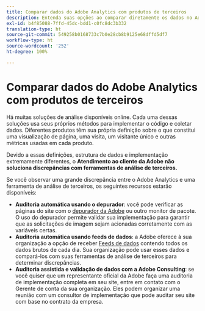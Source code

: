 ```yaml
---
title: Comparar dados do Adobe Analytics com produtos de terceiros
description: Entenda suas opções ao comparar diretamente os dados no Adobe Analytics com os dados coletados por outras soluções do Analytics.
exl-id: b4f85088-7ffd-45dc-bdd1-c0fc8dc3b332
translation-type: ht
source-git-commit: 549258b0168733c7b0e28cb8b9125e68dffd5df7
workflow-type: ht
source-wordcount: '252'
ht-degree: 100%

---
```


# Comparar dados do Adobe Analytics com produtos de terceiros

Há muitas soluções de análise disponíveis online. Cada uma dessas soluções usa seus próprios métodos para implementar o código e coletar dados. Diferentes produtos têm sua própria definição sobre o que constitui uma visualização de página, uma visita, um visitante único e outras métricas usadas em cada produto.

Devido a essas definições, estrutura de dados e implementação extremamente diferentes, o **Atendimento ao cliente da Adobe não soluciona discrepâncias com ferramentas de análise de terceiros.**

Se você observar uma grande discrepância entre o Adobe Analytics e uma ferramenta de análise de terceiros, os seguintes recursos estarão disponíveis:

* **Auditoria automática usando o depurador**: você pode verificar as páginas do site com o [depurador da Adobe](https://docs.adobe.com/content/help/pt-BR/debugger/using/experience-cloud-debugger.html) ou outro monitor de pacote. O uso do depurador permite validar sua implementação para garantir que as solicitações de imagem sejam acionadas corretamente com as variáveis certas.
* **Auditoria automática usando feeds de dados**: a Adobe oferece à sua organização a opção de receber [Feeds de dados](/help/export/analytics-data-feed/data-feed-overview.md) contendo todos os dados brutos de cada dia. Sua organização pode usar esses dados e compará-los com suas ferramentas de análise de terceiros para determinar discrepâncias.
* **Auditoria assistida e validação de dados com a Adobe Consulting**: se você quiser que um representante oficial da Adobe faça uma auditoria de implementação completa em seu site, entre em contato com o Gerente de conta da sua organização. Eles podem organizar uma reunião com um consultor de implementação que pode auditar seu site com base no contrato da empresa.
